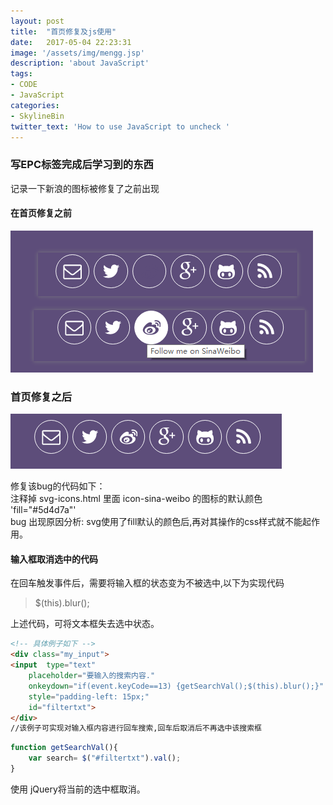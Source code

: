 ```yaml
---
layout: post
title:  "首页修复及js使用"
date:   2017-05-04 22:23:31
image: '/assets/img/mengg.jsp'
description: 'about JavaScript'
tags:
- CODE
- JavaScript
categories:
- SkylineBin
twitter_text: 'How to use JavaScript to uncheck '
---
```


### 写EPC标签完成后学习到的东西

记录一下新浪的图标被修复了之前出现  


#### 在首页修复之前
<img src="../assets/img/shareEPC/repairsina.png" alt="主页之前的bug">  

### 首页修复之后  

<img src="../assets/img/shareEPC/rightsina.png" alt="主页之后的bug">  

修复该bug的代码如下：  
注释掉 svg-icons.html 里面 icon-sina-weibo 的图标的默认颜色 'fill="#5d4d7a"'    
bug 出现原因分析: svg使用了fill默认的颜色后,再对其操作的css样式就不能起作用。

#### 输入框取消选中的代码  

在回车触发事件后，需要将输入框的状态变为不被选中,以下为实现代码  
> $(this).blur();

上述代码，可将文本框失去选中状态。

```html
<!-- 具体例子如下 -->
<div class="my_input">
<input  type="text" 
	placeholder="要输入的搜索内容." 
	onkeydown="if(event.keyCode==13) {getSearchVal();$(this).blur();}" 
	style="padding-left: 15px;" 
	id="filtertxt">
</div>
//该例子可实现对输入框内容进行回车搜索,回车后取消后不再选中该搜索框
```

```javascript
function getSearchVal(){
	var search= $("#filtertxt").val();
}
```
使用 jQuery将当前的选中框取消。
